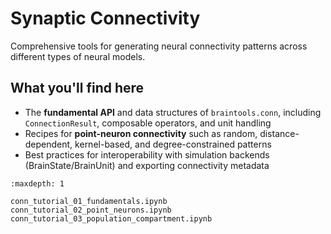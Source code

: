 # Synaptic Connectivity

Comprehensive tools for generating neural connectivity patterns across different types of neural models.

## What you'll find here

- The **fundamental API** and data structures of `braintools.conn`, including `ConnectionResult`, composable operators, and unit handling
- Recipes for **point-neuron connectivity** such as random, distance-dependent, kernel-based, and degree-constrained patterns
- Best practices for interoperability with simulation backends (BrainState/BrainUnit) and exporting connectivity metadata

```{toctree}
:maxdepth: 1

conn_tutorial_01_fundamentals.ipynb
conn_tutorial_02_point_neurons.ipynb
conn_tutorial_03_population_compartment.ipynb
```
